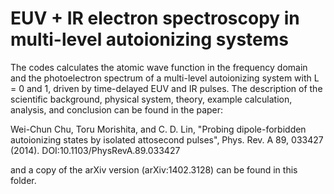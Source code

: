 # EUV + IR electron spectroscopy in multi-level autoionizing systems

The codes calculates the atomic wave function in the frequency domain
and the photoelectron spectrum of a multi-level autoionizing system with
L = 0 and 1, driven by time-delayed EUV and IR pulses. The description
of the scientific background, physical system, theory, example
calculation, analysis, and conclusion can be found in the paper:

Wei-Chun Chu, Toru Morishita, and C. D. Lin, "Probing dipole-forbidden
autoionizing states by isolated attosecond pulses", Phys. Rev. A 89,
033427 (2014). DOI:10.1103/PhysRevA.89.033427

and a copy of the arXiv version (arXiv:1402.3128) can be found in this
folder.

